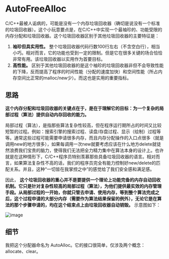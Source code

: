 # AutoFreeAlloc

C/C++最被人诟病的，可能是没有一个内存垃圾回收器（确切是说没有一个标准的垃圾回收器）。这个小玩意要点是，在C/C++中实现一个最袖珍的、功能受限的内存分配和垃圾回收器。这个垃圾回收器区别于其他垃圾回收器的主要特征是：

  1.  **袖珍但具实用性。** 整个垃圾回收器代码行数100行左右（不含空白行），相当小巧。相对而言，它的功能也受到一定的限制。但是它在很多关键的场合恰恰非常有用。该垃圾回收器以实用作为首要目标。
  2.  **高性能。** 区别于其他垃圾回收器的是这个袖珍的垃圾回收器非但不会导致性能的下降，反而提高了程序的时间性能（分配的速度加快）和空间性能（所占内存空间比正常的malloc/new少）。而这也是实用的重要指标。

## 思路
**这个内存分配和垃圾回收器的关键点在于，是在于理解它的目标：为一个复杂的局部过程（算法）提供自动内存回收的能力。**

局部过程（算法），是指那些算法复杂性较高，但在程序运行期所占的时间又比较短暂的过程。例如：搜索引擎的搜索过程、读盘/存盘过程、显示（绘制）过程等等。通常这些过程可能需要申请很多内存，而且内存分配操作的入口点很多（就是调用new的地方很多），如果每调用一次new就要考虑应该在什么地方delete就徒然浪费我们宝贵的脑力，使得我们无法把全力精力集中在算法本身的设计上。也许就是在这种情形下，C/C++程序员特别羡慕那些具备垃圾回收器的语言。相对而言，如果算法复杂性不高的话，我们的程序员完全有能力控制好new/delete的匹配关系。并且，这种“一切皆在我掌控之中”的感觉给了我们安全感和满足感。　

因此， **这个垃圾回收器的重心并不是要提供一个理论上功能完备的内存自动回收机制。它只是针对复杂性较高的局部过程（算法），为他们提供最实效的内存管理手段。从局部过程的一开始，你就只管去申请、使用内存，等到整个算法完成之后，这个过程申请的大部分内存（需要作为算法结果保留的例外），无论它是在算法的那个步骤申请的，均在这个结束点上由垃圾回收器自动销毁。** 示意图如下：

![image](http://cplusplus.wikidot.com/local--files/cn:auto-alloc/1.gif)

## 细节
我把这个分配器命名为 AutoAlloc。它的接口很简单，仅涉及两个概念：allocate、clear。
